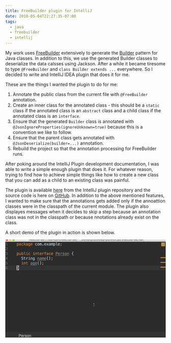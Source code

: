 ```yaml
---
title: FreeBuilder plugin for IntelliJ
date: 2018-05-04T22:27:35-07:00
tags:
  - java
  - freebuilder
  - intellij
---
```

My work uses [FreeBuilder](http://freebuilder.inferred.org/) extensively to generate the [Builder](https://en.wikipedia.org/wiki/Builder_pattern) pattern for Java classes. In addition to this, we use the generated Builder classes to deserialize the data calsses using Jackson. After a while it became tiresome to type `@FreeBuilder` and `class Builder extends ...` everywhere. So I decided to write and IntelliJ IDEA plugin that does it for me.

<!--more-->

These are the things I wanted the plugin to do for me:

1. Annotate the public class from the current file with `@FreeBuilder` annotation.
1. Create an inner class for the annotated class - this should be a `static` class if the annotated class is an `abstract` class and a child class if the annotated class is an `interface`.
1. Ensure that the generated `Builder` class is annotated with `@JsonIgnoreProperties(ignoreUnknown=true)` because this is a convention we like to follow.
1. Ensure that the parent class gets annotated with `@JsonDeserialize(builder=...)` annotation.
1. Rebuild the project so that the annotation processing for FreeBuilder runs.

After poking around the IntelliJ Plugin development documentation, I was able to write a simple enough plugin that does it. For whatever reason, trying to find how to achieve simple things like how to create a new class that you can add as a child to an existing class was painful.

The plugin is available [here](https://plugins.jetbrains.com/plugin/10705-freebuilder-plugin) from the IntelliJ plugin repository and the source code is here on [GitHub](https://github.com/sdqali/freebuilder-intellij-plugin). In addition to the above mentioned features, I wanted to make sure that the annotations gets added only if the annoattion classes were in the classpath of the current module. The plugin also displayes messages when it decides to skip a step because an annotation class was not in the classpath or because nnotations already exist on the class.

A short demo of the plugin in action is shown below.

!["FreeBuilder Plugin Demo"](/images/freebuilder-plugin-demo.gif "FreeBuilder Plugin Demo")
